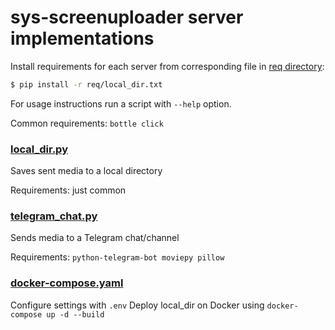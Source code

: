 # sys-screenuploader server implementations

Install requirements for each server from corresponding file in [req directory](./req):

```bash
$ pip install -r req/local_dir.txt
```

For usage instructions run a script with `--help` option.

Common requirements: `bottle click`


### [local_dir.py](./local_dir.py)
Saves sent media to a local directory

Requirements: just common


### [telegram_chat.py](./telegram_chat.py)
Sends media to a Telegram chat/channel

Requirements: `python-telegram-bot moviepy pillow`


### [docker-compose.yaml](./docker-compose.yaml)
Configure settings with `.env`
Deploy local_dir on Docker using `docker-compose up -d --build`
